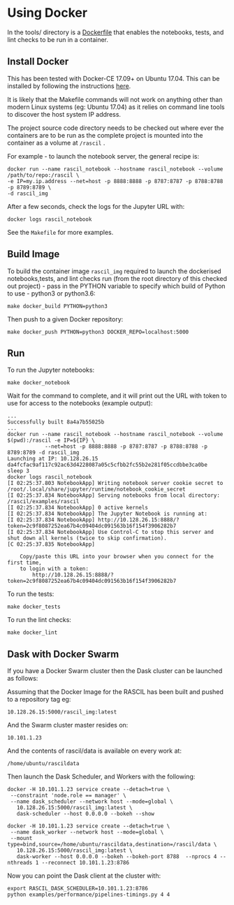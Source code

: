 
Using Docker
=============

In the tools/ directory is a [Dockerfile](https://docs.docker.com/engine/reference/builder/)
that enables the notebooks, tests, and lint checks to be run in a container.

Install Docker
--------------
This has been tested with Docker-CE 17.09+ on Ubuntu 17.04. This can be installed by following the instructions [here](https://docs.docker.com/engine/installation/).

It is likely that the Makefile commands will not work on anything other than modern Linux systems (eg: Ubuntu 17.04) as it relies on command line tools to discover the host system IP address.

The project source code directory needs to be checked out where ever the containers are to be run
as the complete project is mounted into the container as a volume at `/rascil` .

For example - to launch the notebook server, the general recipe is:
```
docker run --name rascil_notebook --hostname rascil_notebook --volume /path/to/repo:/rascil \
-e IP=my.ip.address --net=host -p 8888:8888 -p 8787:8787 -p 8788:8788 -p 8789:8789 \
-d rascil_img
```
After a few seconds, check the logs for the Jupyter URL with:
```
docker logs rascil_notebook
```
See the `Makefile` for more examples.


Build Image
-----------
To build the container image `rascil_img` required to launch the dockerised notebooks,tests, and lint checks run (from the root directory of this checked out project) - pass in the PYTHON variable to specify which build of Python to use - python3 or python3.6:
```
make docker_build PYTHON=python3
```

Then push to a given Docker repository:
```
make docker_push PYTHON=python3 DOCKER_REPO=localhost:5000
```

Run
---
To run the Jupyter notebooks:
```
make docker_notebook
```
Wait for the command to complete, and it will print out the URL with token to use for access to the notebooks (example output):
```
...
Successfully built 8a4a7b55025b
...
docker run --name rascil_notebook --hostname rascil_notebook --volume $(pwd):/rascil -e IP=${IP} \
            --net=host -p 8888:8888 -p 8787:8787 -p 8788:8788 -p 8789:8789 -d rascil_img
Launching at IP: 10.128.26.15
da4fcfac9af117c92ac63d4228087a05c5cfbb2fc55b2e281f05ccdbbe3ca0be
sleep 3
docker logs rascil_notebook
[I 02:25:37.803 NotebookApp] Writing notebook server cookie secret to /root/.local/share/jupyter/runtime/notebook_cookie_secret
[I 02:25:37.834 NotebookApp] Serving notebooks from local directory: /rascil/examples/rascil
[I 02:25:37.834 NotebookApp] 0 active kernels
[I 02:25:37.834 NotebookApp] The Jupyter Notebook is running at:
[I 02:25:37.834 NotebookApp] http://10.128.26.15:8888/?token=2c9f8087252ea67b4c09404dc091563b16f154f3906282b7
[I 02:25:37.834 NotebookApp] Use Control-C to stop this server and shut down all kernels (twice to skip confirmation).
[C 02:25:37.835 NotebookApp]

    Copy/paste this URL into your browser when you connect for the first time,
    to login with a token:
        http://10.128.26.15:8888/?token=2c9f8087252ea67b4c09404dc091563b16f154f3906282b7
```

To run the tests:
```
make docker_tests
```

To run the lint checks:
```
make docker_lint
```

Dask with Docker Swarm
----------------------

If you have a Docker Swarm cluster then the Dask cluster can be launched as follows:

Assuming that the Docker Image for the RASCIL has been built and pushed to a repository tag eg:
```
10.128.26.15:5000/rascil_img:latest
```
And the Swarm cluster master resides on:
```
10.101.1.23
```
And the contents of rascil/data is available on every work at:
```
/home/ubuntu/rascildata
```
Then launch the Dask Scheduler, and Workers with the following:
```
docker -H 10.101.1.23 service create --detach=true \
 --constraint 'node.role == manager' \
 --name dask_scheduler --network host --mode=global \
   10.128.26.15:5000/rascil_img:latest \
   dask-scheduler --host 0.0.0.0 --bokeh --show

docker -H 10.101.1.23 service create --detach=true \
 --name dask_worker --network host --mode=global \
 --mount type=bind,source=/home/ubuntu/rascildata,destination=/rascil/data \
   10.128.26.15:5000/rascil_img:latest \
   dask-worker --host 0.0.0.0 --bokeh --bokeh-port 8788  --nprocs 4 --nthreads 1 --reconnect 10.101.1.23:8786
```

Now you can point the Dask client at the cluster with:
```
export RASCIL_DASK_SCHEDULER=10.101.1.23:8786
python examples/performance/pipelines-timings.py 4 4
```

